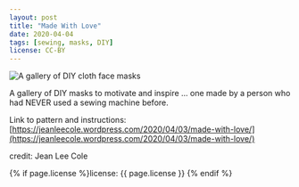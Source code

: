 ```yaml
---
layout: post
title: "Made With Love"
date: 2020-04-04
tags: [sewing, masks, DIY]
license: CC-BY
---
```


![A gallery of DIY cloth face masks]({{site.baseurl}}/assets/img/2020-04-04-masks.jpg)

A gallery of DIY masks to motivate and inspire ... one made by a person who had NEVER used a sewing machine before.

Link to pattern and instructions: [https://jeanleecole.wordpress.com/2020/04/03/made-with-love/](https://jeanleecole.wordpress.com/2020/04/03/made-with-love/)

credit: Jean Lee Cole

{% if page.license %}license: {{ page.license }} {% endif %}
